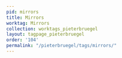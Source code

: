 ```yaml
---
pid: mirrors
title: Mirrors
worktag: Mirrors
collection: worktags_pieterbruegel
layout: tagpage_pieterbruegel
order: '104'
permalink: "/pieterbruegel/tags/mirrors/"
---
```

